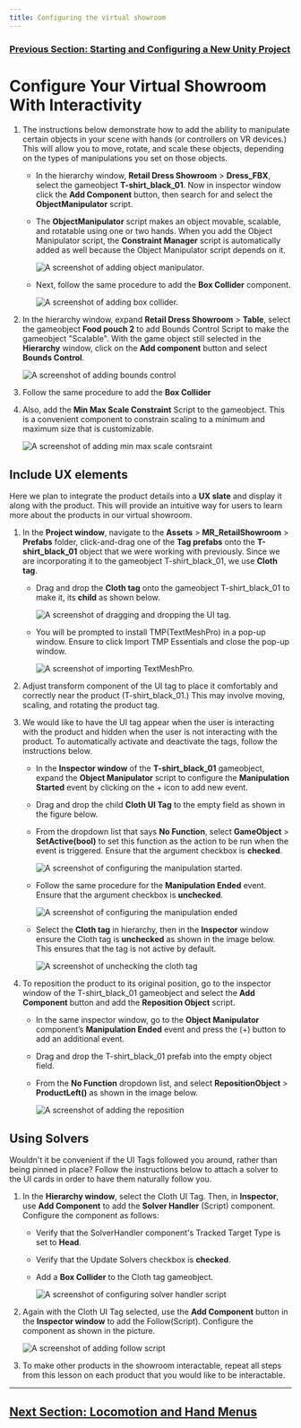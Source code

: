 ```yaml
---
title: Configuring the virtual showroom
---
```

### [Previous Section: Starting and Configuring a New Unity Project](2-setup.unity.project.md)

# Configure Your Virtual Showroom With Interactivity

1. The instructions below demonstrate how to add the ability to manipulate certain objects in your scene with hands (or controllers on VR devices.) This will allow you to move, rotate, and scale these objects, depending on the types of manipulations you set on those objects.

    - In the hierarchy window, **Retail Dress Showroom** > **Dress_FBX**, select the gameobject **T-shirt_black_01**. Now in inspector window click the **Add Component** button, then search for and select the **ObjectManipulator** script.

    - The **ObjectManipulator** script makes an object movable, scalable, and rotatable using one or two hands. When you add the Object Manipulator script, the **Constraint Manager** script is automatically added as well because the Object Manipulator script depends on it.

        ![A screenshot of adding object manipulator.](img/add-object-manupilator.png)

    - Next, follow the same procedure to add the **Box Collider** component.

        ![A screenshot of adding box collider.](img/add-box-collider.png)

2. In the hierarchy window, expand **Retail Dress Showroom** > **Table**, select the gameobject **Food pouch 2** to add Bounds Control Script to make the gameobject "Scalable". With the game object still selected in the **Hierarchy** window, click on the **Add component** button and select **Bounds Control**.

    ![A screenshot of adding bounds control](img/bounds-control.png)

3. Follow the same procedure to add the **Box Collider**

4. Also, add the **Min Max Scale Constraint** Script to the gameobject. This is a convenient component to constrain scaling to a minimum and maximum size that is customizable.

    ![A screenshot of adding min max scale contsraint](img/min-max-scale-contsraint.png)

## Include UX elements

Here we plan to integrate the product details into a **UX slate** and display it along with the product. This will provide an intuitive way for users to learn more about the products in our virtual showroom. 

1. In the **Project window**, navigate to the **Assets** > **MR_RetailShowroom** > **Prefabs** folder, click-and-drag one of the **Tag prefabs** onto the **T-shirt_black_01** object that we were working with previously. Since we are incorporating it to the gameobject T-shirt_black_01, we use **Cloth tag**.

    - Drag and drop the **Cloth tag** onto the gameobject T-shirt_black_01 to make it, its **child** as shown below.

        ![A screenshot of dragging and dropping the UI tag.](img/add-cloth-tag.png)

    - You will be prompted to install TMP(TextMeshPro) in a pop-up window. Ensure to click Import TMP Essentials and close the pop-up window.

        ![A screenshot of importing TextMeshPro.](img/import-tmp.png)

2. Adjust transform component of the UI tag to place it comfortably and correctly near the product (T-shirt_black_01.) This may involve moving, scaling, and rotating the product tag.

3. We would like to have the UI tag appear when the user is interacting with the product and hidden when the user is not interacting with the product. To automatically activate and deactivate the tags, follow the instructions below.  

    - In the **Inspector window** of the **T-shirt_black_01** gameobject, expand the **Object Manipulator** script to configure the **Manipulation Started** event by clicking on the + icon to add new event.

    - Drag and drop the child **Cloth UI Tag** to the empty field as shown in the figure below.

    - From the dropdown list that says **No Function**, select **GameObject** > **SetActive(bool)** to set this function as the action to be run when the event is triggered. Ensure that the argument checkbox is **checked**.

        ![A screenshot of configuring the manipulation started.](img/manupilation-started.png)

    - Follow the same procedure for the **Manipulation Ended** event. Ensure that the argument checkbox is **unchecked**.

        ![A screenshot of configuring the manipulation ended](img/manupilation-ended.png)

     -  Select the **Cloth tag** in hierarchy, then in the **Inspector** window ensure the Cloth tag is **unchecked** as shown in the image below. This ensures that the tag is not active by default.

        ![A screenshot of unchecking the cloth tag](img/uncheck-cloth-tag.png)

4. To reposition the product to its original position, go to the inspector window of the T-shirt_black_01 gameobject and select the **Add Component** button and add the **Reposition Object** script.  

    - In the same inspector window, go to the **Object Manipulator** component’s **Manipulation Ended** event and press the (+) button to add an additional event.  

    - Drag and drop the T-shirt_black_01 prefab into the empty object field.

    - From the **No Function** dropdown list, and select **RepositionObject** > **ProductLeft()** as shown in the image below.

        ![A screenshot of adding the reposition](img/add-reposition.png)

## Using Solvers

Wouldn't it be convenient if the UI Tags followed you around, rather than being pinned in place? Follow the instructions below to attach a solver to the UI cards in order to have them naturally follow you.  

1. In the **Hierarchy window**, select the Cloth UI Tag. Then, in **Inspector**, use **Add Component** to add the **Solver Handler** (Script) component. Configure the component as follows:

    - Verify that the SolverHandler component's Tracked Target Type is set to **Head**.

    - Verify that the Update Solvers checkbox is **checked**.

    - Add a **Box Collider** to the Cloth tag gameobject.

        ![A screenshot of configuring solver handler script](img/add-solver.png)

2. Again with the Cloth UI Tag selected, use the **Add Component** button in the **Inspector window** to add the Follow(Script). Configure the component as shown in the picture.

    ![A screenshot of adding follow script](img/add-follow.png)

3. To make other products in the showroom interactable, repeat all steps from this lesson on each product that you would like to be interactable.
---
## [Next Section: Locomotion and Hand Menus](4-locomoting-around-virtual-showroom.md)